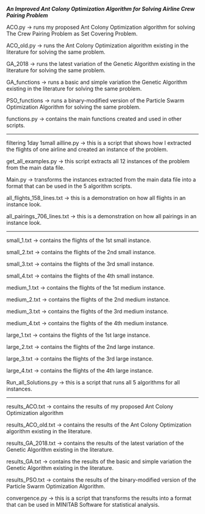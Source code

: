 *********An Improved Ant Colony Optimization Algorithm for Solving Airline Crew Pairing Problem*********

ACO.py -> runs my proposed Ant Colony Optimization algorithm for solving The Crew Pairing Problem as Set Covering Problem.

ACO_old.py -> runs the Ant Colony Optimization algorithm existing in the literature for solving the same problem.

GA_2018 -> runs the latest variation of the Genetic Algorithm existing in the literature for solving the same problem.

GA_functions -> runs a basic and simple variation the Genetic Algorithm existing in the literature for solving the same problem.

PSO_functions -> runs a binary-modified version of the Particle Swarm Optimization Algorithm for solving the same problem.

functions.py -> contains the main functions created and used in other scripts.

------------------------------------------------------------------------

filtering 1day 1small ailline.py -> this is a script that shows how I extracted the flights of one airline and created an instance of the problem.

get_all_examples.py -> this script extracts all 12 instances of the problem from the main data file.

Main.py -> transforms the instances extracted from the main data file into a format that can be used in the 5 algorithm scripts.

all_flights_158_lines.txt -> this is a demonstration on how all flights in an instance look.

all_pairings_706_lines.txt -> this is a demonstration on how all pairings in an instance look.

------------------------------------------------------------------------

small_1.txt -> contains the flights of the 1st small instance.

small_2.txt -> contains the flights of the 2nd small instance.

small_3.txt -> contains the flights of the 3rd small instance.

small_4.txt -> contains the flights of the 4th small instance.

medium_1.txt -> contains the flights of the 1st medium instance.

medium_2.txt -> contains the flights of the 2nd medium instance.

medium_3.txt -> contains the flights of the 3rd medium instance.

medium_4.txt -> contains the flights of the 4th medium instance.

large_1.txt -> contains the flights of the 1st large instance.

large_2.txt -> contains the flights of the 2nd large instance.

large_3.txt -> contains the flights of the 3rd large instance.

large_4.txt -> contains the flights of the 4th large instance.

Run_all_Solutions.py -> this is a script that runs all 5 algorithms for all instances.

------------------------------------------------------------------------

results_ACO.txt -> contains the results of my proposed Ant Colony Optimization algorithm

results_ACO_old.txt -> contains the results of the Ant Colony Optimization algorithm existing in the literature.

results_GA_2018.txt -> contains the results of the latest variation of the Genetic Algorithm existing in the literature.

results_GA.txt -> contains the results of the basic and simple variation the Genetic Algorithm existing in the literature.

results_PSO.txt -> contains the results of the binary-modified version of the Particle Swarm Optimization Algorithm.

convergence.py -> this is a script that transforms the results into a format that can be used in MINITAB Software for statistical analysis.

